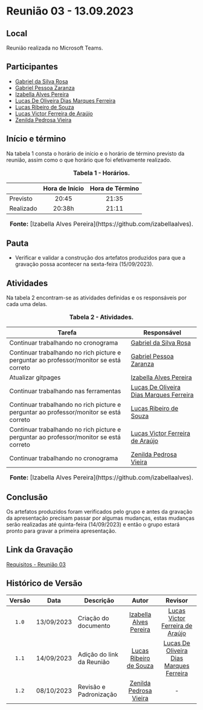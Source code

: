 # Reunião 03 - 13.09.2023

## Local

Reunião realizada no Microsoft Teams.

## Participantes

* [Gabriel da Silva Rosa](https://github.com/gabrielrosa09)
* [Gabriel Pessoa Zaranza](https://github.com/GZaranza)
* [Izabella Alves Pereira](https://github.com/izabellaalves)
* [Lucas De Oliveira Dias Marques Ferreira](https://github.com/LucasOliveiraDiasMarquesFerreira)
* [Lucas Ribeiro de Souza](https://github.com/lucassouzs)
* [Lucas Victor Ferreira de Araújo](https://github.com/Lucas13032003)
* [Zenilda Pedrosa Vieira](https://github.com/zenildavieira)
  
## Início e término

Na tabela 1 consta o horário de início e o horário de término previsto da reunião, assim como o que horário que foi efetivamente realizado.

<div align="center">
<font size="3"><p style="text-align: center"><b>Tabela 1 - Horários.</b></p></font>
</div>

|               | Hora de Início   | Hora de Término   |
| ------------- | :--------------: | :---------------: |
| Previsto      |      20:45       |      21:35        |
| Realizado     |      20:38h      |      21:11        |

<div align="center">
<font size="3"><p style="text-align: center"><b>Fonte:</b> [Izabella Alves Pereira](https://github.com/izabellaalves).</p></font>
</div>

## Pauta

* Verificar e validar a construção dos artefatos produzidos para que a gravação possa acontecer na sexta-feira (15/09/2023).

## Atividades

Na tabela 2 encontram-se as atividades definidas e os responsáveis por cada uma delas.

<div align="center">
<font size="3"><p style="text-align: center"><b>Tabela 2 - Atividades.</b></p></font>
</div>

|Tarefa                |Responsável                  |
|----------------------|-----------------------------|
|Continuar trabalhando no cronograma|[Gabriel da Silva Rosa](https://github.com/gabrielrosa09)|
|Continuar trabalhando no rich picture e perguntar ao professor/monitor se está correto|[Gabriel Pessoa Zaranza](https://github.com/GZaranza)                  |
|Atualizar gitpages|[Izabella Alves Pereira](https://github.com/izabellaalves)                  |
|Continuar trabalhando nas ferramentas|[Lucas De Oliveira Dias Marques Ferreira](https://github.com/LucasOliveiraDiasMarquesFerreira) |
|Continuar trabalhando no rich picture e perguntar ao professor/monitor se está correto|[Lucas Ribeiro de Souza](https://github.com/lucassouzs)                  |
|Continuar trabalhando no rich picture e perguntar ao professor/monitor se está correto|[Lucas Victor Ferreira de Araújo](https://github.com/Lucas13032003)        |
|Continuar trabalhando no cronograma|[Zenilda Pedrosa Vieira](https://github.com/zenildavieira)                  |

<div align="center">
<font size="3"><p style="text-align: center"><b>Fonte:</b> [Izabella Alves Pereira](https://github.com/izabellaalves).</p></font>
</div>

## Conclusão

Os artefatos produzidos foram verificados pelo grupo e antes da gravação da apresentação precisam passar por algumas mudanças, estas mudanças serão realizadas até quinta-feira (14/09/2023) e então o grupo estará pronto para gravar a primeira apresentação.

## Link da Gravação

[Requisitos - Reunião 03](https://youtu.be/S9Gixpjzoy0)

## Histórico de Versão

|Versão|Data|Descrição|Autor|Revisor|
|:----:|----|---------|:-----:|:-------:|
|`1.0`|13/09/2023|Criação do documento|[Izabella Alves Pereira](https://github.com/izabellaalves)|[Lucas Victor Ferreira de Araújo](https://github.com/Lucas13032003)|
|`1.1`|14/09/2023|Adição do link da Reunião|[Lucas Ribeiro de Souza](https://github.com/lucassouzs)|[Lucas De Oliveira Dias Marques Ferreira](https://github.com/LucasOliveiraDiasMarquesFerreira)|
|`1.2`|08/10/2023| Revisão e Padronização | [Zenilda Pedrosa Vieira](https://github.com/zenildavieira) | - |
